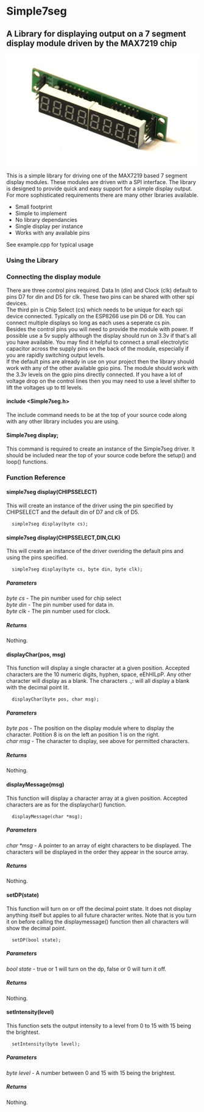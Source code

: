 # Simple7seg

## A Library for displaying output on a 7 segment display module driven by the MAX7219 chip

![alt text](https://github.com/m1cje/Simple7seg/blob/main/docs/MAX7219.jpg?raw=true)

This is a simple library for driving one of the MAX7219 based 7 segment display modules.  These modules are driven with a SPI interface.  The library is designed to provide quick and easy support for a simple display output.  For more sophisticated requirements there are many other lbraries available.

* Small footprint
* Simple to implement
* No library dependancies
* Single display per instance
* Works with any available pins

See example.cpp for typical usage

### Using the Library

### Connecting the display module
There are three control pins required.  Data In (din) and Clock (clk) default to pins D7 for din and D5 for clk.  These two pins can be shared with other spi devices.<br>
The third pin is Chip Select (cs) which needs to be unique for each spi device connected.  Typically on the ESP8266 use pin D6 or D8.  You can connect multiple displays so long as each uses a seperate cs pin.<br>
Besides the control pins you will need to provide the module with power.  If possible use a 5v supply although the display should run on 3.3v if that's all you have available.
You may find it helpful to connect a small electrolytic capacitor across the supply pins on the back of the module, especially if you are rapidly switching output levels.<br>
If the default pins are already in use on your project then the library should work with any of the other available gpio pins.
The module should work with the 3.3v levels on the gpio pins directly connected.  If you have a lot of voltage drop on the control lines then you may need to use a level shifter to lift the voltages up to ttl levels.<br>

#### include <Simple7seg.h>
The include command needs to be at the top of your source code along with any other library includes you are using.<br>

#### Simple7seg display;
This command is required to create an instance of the Simple7seg driver.  It should be included near the top of your source code before the setup() and loop() functions.<br>

### Function Reference
#### simple7seg display(CHIPSSELECT)
This will create an instance of the driver using the pin specified by CHIPSELECT and the default din of D7 and clk of D5.<br>
```
  simple7seg display(byte cs);
```
#### simple7seg display(CHIPSSELECT,DIN,CLK)
This will create an instance of the driver overiding the default pins and using the pins specified.<br>
```
  simple7seg display(byte cs, byte din, byte clk);
```
##### Parameters
  _byte cs_ - The pin number used for chip select<br>
  _byte din_ - The pin number used for data in.<br>
  _byte clk_ - The pin number used for clock.<br>
##### Returns
  Nothing.<br>

#### displayChar(pos, msg)
This function will display a single character at a given position.  Accepted characters are the 10 numeric digits, hyphen, space, eEhHlLpP.  Any other character will display as a blank. The characters .,: will all display a blank with the decimal point lit.<br>
```
  displayChar(byte pos, char msg);
```
##### Parameters
  _byte pos_ - The position on the display module where to display the character.  Potition 8 is on the left an position 1 is on the right.<br>
  _char msg_ - The character to display, see above for permitted characters.<br>
##### Returns
  Nothing.<br>

#### displayMessage(msg)
This function will display a character array at a given position.  Accepted characters are as for the displaychar() function.<br>
```
  displayMessage(char *msg);
```
##### Parameters
  _char *msg_ - A pointer to an array of eight characters to be displayed. The characters will be displayed in the order they appear in the source array.<br>
##### Returns
  Nothing.<br>

#### setDP(state)
This function will turn on or off the decimal point state.  It does not display anything itself but apples to all future character writes. Note that is you turn it on before calling the displaymessage() function then all characters will show the decimal point.<br>
```
  setDP(bool state);
```
##### Parameters
  _bool state_ - true or 1 will turn on the dp, false or 0 will turn it off.<br>
##### Returns
  Nothing.<br>

#### setIntensity(level)
This function sets the output intensity to a level from 0 to 15 with 15 being the brightest.<br>
```
  setIntensity(byte level);
```
##### Parameters
  _byte level_ - A number between 0 and 15 with 15 being the brightest.<br>
##### Returns
  Nothing.<br>

